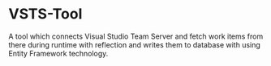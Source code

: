 # VSTS-Tool
A tool which connects Visual Studio Team Server and fetch work items from there during runtime with reflection and writes them to database with using Entity Framework technology.
